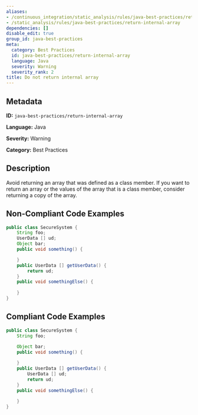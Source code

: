 ```yaml
---
aliases:
- /continuous_integration/static_analysis/rules/java-best-practices/return-internal-array
- /static_analysis/rules/java-best-practices/return-internal-array
dependencies: []
disable_edit: true
group_id: java-best-practices
meta:
  category: Best Practices
  id: java-best-practices/return-internal-array
  language: Java
  severity: Warning
  severity_rank: 2
title: Do not return internal array
---
```

<!--  SOURCED FROM https://github.com/DataDog/datadog-static-analyzer-rule-docs -->


## Metadata
**ID:** `java-best-practices/return-internal-array`

**Language:** Java

**Severity:** Warning

**Category:** Best Practices

## Description
Avoid returning an array that was defined as a class member. If you want to return an array or the values of the array that is a class member, consider returning a copy of the array.

## Non-Compliant Code Examples
```java
public class SecureSystem {
    String foo;
    UserData [] ud;
    Object bar;
    public void something() {

    }
    public UserData [] getUserData() {
        return ud;
    }
    public void somethingElse() {
        
    }
}
```

## Compliant Code Examples
```java
public class SecureSystem {
    String foo;
    
    Object bar;
    public void something() {

    }
    public UserData [] getUserData() {
        UserData [] ud;
        return ud;
    }
    public void somethingElse() {
        
    }
}
```
